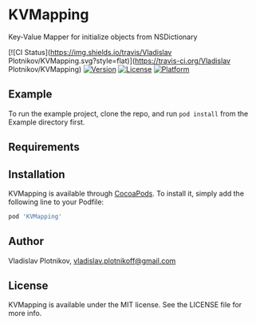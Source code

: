 # KVMapping
Key-Value Mapper for initialize objects from NSDictionary

[![CI Status](https://img.shields.io/travis/Vladislav Plotnikov/KVMapping.svg?style=flat)](https://travis-ci.org/Vladislav Plotnikov/KVMapping)
[![Version](https://img.shields.io/cocoapods/v/KVMapping.svg?style=flat)](https://cocoapods.org/pods/KVMapping)
[![License](https://img.shields.io/cocoapods/l/KVMapping.svg?style=flat)](https://cocoapods.org/pods/KVMapping)
[![Platform](https://img.shields.io/cocoapods/p/KVMapping.svg?style=flat)](https://cocoapods.org/pods/KVMapping)

## Example

To run the example project, clone the repo, and run `pod install` from the Example directory first.

## Requirements

## Installation

KVMapping is available through [CocoaPods](https://cocoapods.org). To install
it, simply add the following line to your Podfile:

```ruby
pod 'KVMapping'
```

## Author

Vladislav Plotnikov, vladislav.plotnikoff@gmail.com

## License

KVMapping is available under the MIT license. See the LICENSE file for more info.
